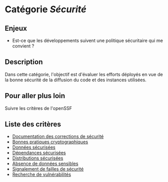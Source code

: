# Catégorie *Sécurité*

## Enjeux

- Est-ce que les développements suivent une politique sécuritaire qui me convient ?

## Description

Dans cette catégorie, l'objectif est d'évaluer les efforts déployés en vue de la bonne sécurité de la diffusion du code et des instances utilisées. 

## Pour aller plus loin

Suivre les critères de l'openSSF 

## Liste des critères 

- [Documentation des corrections de sécurité](./changelog-security.md)
- [Bonnes pratiques cryptographiques](./cryptography.md)
- [Données sécurisées](./secured-data.md)
- [Dépendances sécurisées](./secured-dependancies.md)
- [Distributions sécurisées](./secured-distributions.md)
- [Absence de données sensibles](./sensible-data.md)
- [Signalement de failles de sécurité](./vulnerabilities-reports.md)
- [Recherche de vulnérabilités](./vulnerability-analysis.md)